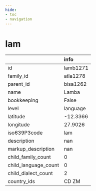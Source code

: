 ```yaml
---
hide:
- toc
- navigation
---
```

# lam
|                      | info     |
|:---------------------|:---------|
| id                   | lamb1271 |
| family_id            | atla1278 |
| parent_id            | bisa1262 |
| name                 | Lamba    |
| bookkeeping          | False    |
| level                | language |
| latitude             | -12.3366 |
| longitude            | 27.9026  |
| iso639P3code         | lam      |
| description          | nan      |
| markup_description   | nan      |
| child_family_count   | 0        |
| child_language_count | 0        |
| child_dialect_count  | 2        |
| country_ids          | CD ZM    |